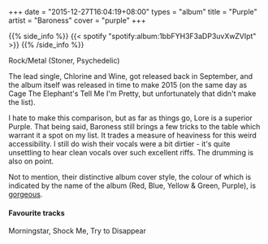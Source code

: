 +++
date = "2015-12-27T16:04:19+08:00"
types = "album"
title = "Purple"
artist = "Baroness"
cover = "purple"
+++

{{% side_info %}}
{{< spotify "spotify:album:1bbFYH3F3aDP3uvXwZVIpt" >}}
{{% /side_info %}}

Rock/Metal (Stoner, Psychedelic)

The lead single, Chlorine and Wine, got released back in September, and the album itself was released in time to make 2015 (on the same day as Cage The Elephant's Tell Me I'm Pretty, but unfortunately that didn't make the list).

I hate to make this comparison, but as far as things go, Lore is a superior Purple. That being said, Baroness still brings a few tricks to the table which warrant it a spot on my list. It trades a measure of heaviness for this weird accessibility. I still do wish their vocals were a bit dirtier - it's quite unsettling to hear clean vocals over such excellent riffs. The drumming is also on point.

Not to mention, their distinctive album cover style, the colour of which is indicated by the name of the album (Red, Blue, Yellow & Green, Purple), is [gorgeous](https://www.google.com.sg/search?q=baroness&espv=2&biw=1536&bih=771&source=lnms&tbm=isch&sa=X&ved=0ahUKEwid29uLoYTKAhWFBI4KHbyjARYQ_AUIBigB#tbm=isch&q=baroness+album).

#### Favourite tracks

Morningstar, Shock Me, Try to Disappear
